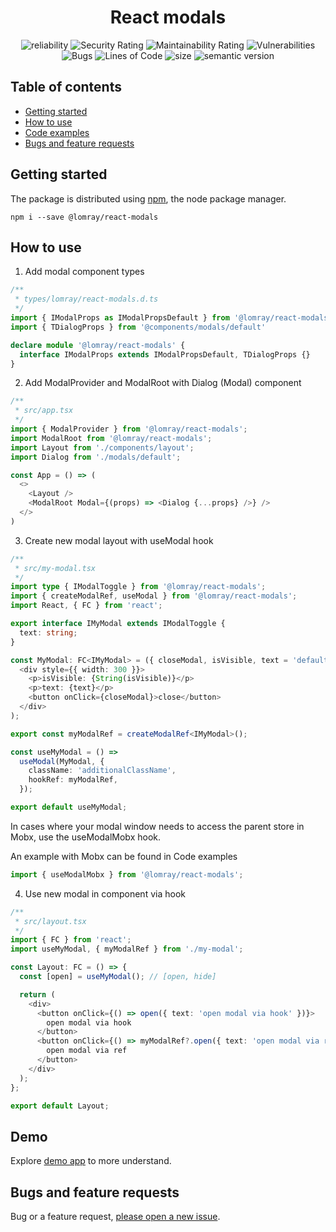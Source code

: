 <h1 align='center'>React modals</h1>

<p align="center">
  <img src="https://sonarcloud.io/api/project_badges/measure?project=react-modals&metric=reliability_rating" alt="reliability">
  <img src="https://sonarcloud.io/api/project_badges/measure?project=react-modals&metric=security_rating" alt="Security Rating">
  <img src="https://sonarcloud.io/api/project_badges/measure?project=react-modals&metric=sqale_rating" alt="Maintainability Rating">
  <img src="https://sonarcloud.io/api/project_badges/measure?project=react-modals&metric=vulnerabilities" alt="Vulnerabilities">
  <img src="https://sonarcloud.io/api/project_badges/measure?project=react-modals&metric=bugs" alt="Bugs">
  <img src="https://sonarcloud.io/api/project_badges/measure?project=react-modals&metric=ncloc" alt="Lines of Code">
  <img src="https://img.shields.io/npm/l/@lomray/react-modals" alt="size">
  <img src="https://img.shields.io/npm/v/@lomray/react-modals?label=semantic%20release&logo=semantic-release" alt="semantic version">
</p>

## Table of contents
- [Getting started](#getting-started)
- [How to use](#how-to-use)
- [Code examples](#demo)
- [Bugs and feature requests](#bugs-and-feature-requests)

## Getting started

The package is distributed using [npm](https://www.npmjs.com/), the node package manager.

```
npm i --save @lomray/react-modals
```

## How to use

1. Add modal component types
```typescript
/**
 * types/lomray/react-modals.d.ts
 */
import { IModalProps as IModalPropsDefault } from '@lomray/react-modals'
import { TDialogProps } from '@components/modals/default'

declare module '@lomray/react-modals' {
  interface IModalProps extends IModalPropsDefault, TDialogProps {}
}
```

2. Add ModalProvider and ModalRoot with Dialog (Modal) component
```typescript jsx
/**
 * src/app.tsx
 */
import { ModalProvider } from '@lomray/react-modals';
import ModalRoot from '@lomray/react-modals';
import Layout from './components/layout';
import Dialog from './modals/default';

const App = () => (
  <>
    <Layout />
    <ModalRoot Modal={(props) => <Dialog {...props} />} />
  </>
)
```

3. Create new  modal layout with useModal hook
```typescript jsx
/**
 * src/my-modal.tsx
 */
import type { IModalToggle } from '@lomray/react-modals';
import { createModalRef, useModal } from '@lomray/react-modals';
import React, { FC } from 'react';

export interface IMyModal extends IModalToggle {
  text: string;
}

const MyModal: FC<IMyModal> = ({ closeModal, isVisible, text = 'default' }) => (
  <div style={{ width: 300 }}>
    <p>isVisible: {String(isVisible)}</p>
    <p>text: {text}</p>
    <button onClick={closeModal}>close</button>
  </div>
);

export const myModalRef = createModalRef<IMyModal>();

const useMyModal = () =>
  useModal(MyModal, {
    className: 'additionalClassName',
    hookRef: myModalRef,
  });

export default useMyModal;
```

In cases where your modal window needs to access the parent store in Mobx, use the useModalMobx hook.

An example with Mobx can be found in Code examples
```typescript jsx
import { useModalMobx } from '@lomray/react-modals';
```


4. Use new modal in component via hook
```typescript jsx
/**
 * src/layout.tsx
 */
import { FC } from 'react';
import useMyModal, { myModalRef } from './my-modal';

const Layout: FC = () => {
  const [open] = useMyModal(); // [open, hide]

  return (
    <div>
      <button onClick={() => open({ text: 'open modal via hook' })}>
        open modal via hook
      </button>
      <button onClick={() => myModalRef?.open({ text: 'open modal via ref' })}>
        open modal via ref
      </button>
    </div>
  );
};

export default Layout;
```

## Demo
Explore [demo app](https://github.com/Lomray-Software/modal-context-example) to more understand.

## Bugs and feature requests

Bug or a feature request, [please open a new issue](https://github.com/Lomray-Software/react-modals/issues/new).
